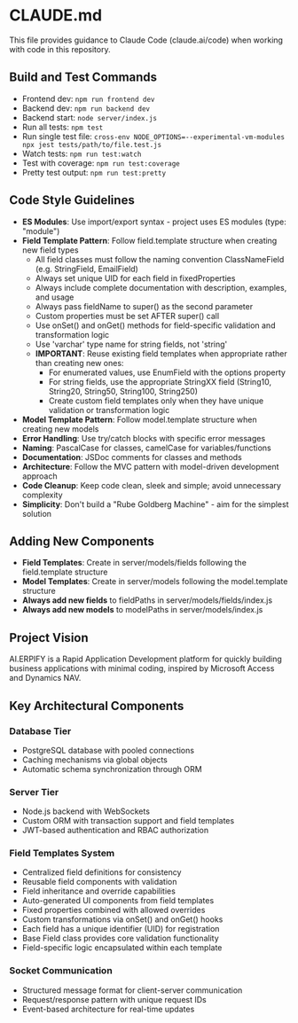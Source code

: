 # CLAUDE.md

This file provides guidance to Claude Code (claude.ai/code) when working with code in this repository.

## Build and Test Commands

- Frontend dev: `npm run frontend dev`
- Backend dev: `npm run backend dev`
- Backend start: `node server/index.js`
- Run all tests: `npm test`
- Run single test file: `cross-env NODE_OPTIONS=--experimental-vm-modules npx jest tests/path/to/file.test.js`
- Watch tests: `npm run test:watch`
- Test with coverage: `npm run test:coverage`
- Pretty test output: `npm run test:pretty`

## Code Style Guidelines

- **ES Modules**: Use import/export syntax - project uses ES modules (type: "module")
- **Field Template Pattern**: Follow field.template structure when creating new field types
  - All field classes must follow the naming convention ClassNameField (e.g. StringField, EmailField)
  - Always set unique UID for each field in fixedProperties
  - Always include complete documentation with description, examples, and usage
  - Always pass fieldName to super() as the second parameter
  - Custom properties must be set AFTER super() call
  - Use onSet() and onGet() methods for field-specific validation and transformation logic
  - Use 'varchar' type name for string fields, not 'string'
  - **IMPORTANT**: Reuse existing field templates when appropriate rather than creating new ones:
    - For enumerated values, use EnumField with the options property
    - For string fields, use the appropriate StringXX field (String10, String20, String50, String100, String250)
    - Create custom field templates only when they have unique validation or transformation logic
- **Model Template Pattern**: Follow model.template structure when creating new models
- **Error Handling**: Use try/catch blocks with specific error messages
- **Naming**: PascalCase for classes, camelCase for variables/functions
- **Documentation**: JSDoc comments for classes and methods
- **Architecture**: Follow the MVC pattern with model-driven development approach
- **Code Cleanup**: Keep code clean, sleek and simple; avoid unnecessary complexity
- **Simplicity**: Don't build a "Rube Goldberg Machine" - aim for the simplest solution

## Adding New Components

- **Field Templates**: Create in server/models/fields following the field.template structure
- **Model Templates**: Create in server/models following the model.template structure
- **Always add new fields** to fieldPaths in server/models/fields/index.js
- **Always add new models** to modelPaths in server/models/index.js

## Project Vision

AI.ERPIFY is a Rapid Application Development platform for quickly building business applications with minimal coding, inspired by Microsoft Access and Dynamics NAV.

## Key Architectural Components

### Database Tier

- PostgreSQL database with pooled connections
- Caching mechanisms via global objects
- Automatic schema synchronization through ORM

### Server Tier

- Node.js backend with WebSockets
- Custom ORM with transaction support and field templates
- JWT-based authentication and RBAC authorization

### Field Templates System

- Centralized field definitions for consistency
- Reusable field components with validation
- Field inheritance and override capabilities
- Auto-generated UI components from field templates
- Fixed properties combined with allowed overrides
- Custom transformations via onSet() and onGet() hooks
- Each field has a unique identifier (UID) for registration
- Base Field class provides core validation functionality
- Field-specific logic encapsulated within each template

### Socket Communication

- Structured message format for client-server communication
- Request/response pattern with unique request IDs
- Event-based architecture for real-time updates
